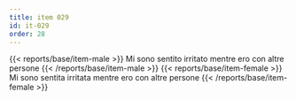 ```yaml
---
title: item 029
id: it-029
order: 28
---
```

{{< reports/base/item-male >}}
  Mi sono sentito irritato mentre ero con altre persone
{{< /reports/base/item-male >}}
{{< reports/base/item-female >}}
  Mi sono sentita irritata mentre ero con altre persone
{{< /reports/base/item-female >}}